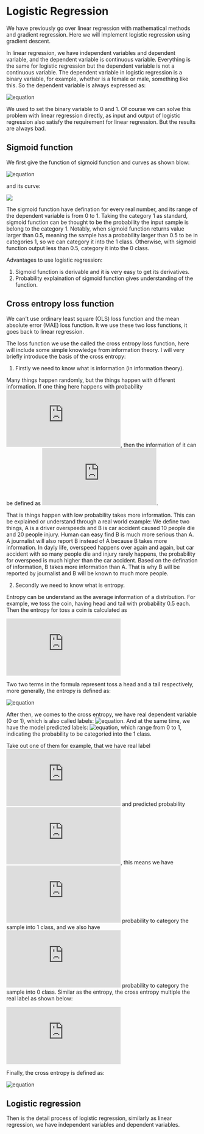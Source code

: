 # Logistic Regression

We have previously go over linear regression with mathematical methods and gradient regression. Here we will implement logistic regression
using gradient descent.

In linear regression, we have independent variables and dependent variable, and the dependent variable is continuous variable. Everything is the same for logistic regression but the dependent variable is not a continuous variable. The dependent variable in logistic regression is a binary variable, for example, whether is a female or male, something like this. So the dependent variable is always expressed as:

![equation](http://latex.codecogs.com/gif.latex?y=[0,1,1,0,...,1,0,1])

We used to set the binary variable to 0 and 1. Of course we can solve this problem with linear regression directly, as input and output of logistic regression also satisfy the requirement for linear regression. But the results are always bad. 

## Sigmoid function

We first give the function of sigmoid function and curves as shown blow:

![equation](http://latex.codecogs.com/gif.latex?h(x)=\frac{1}{1+e^{-x}})

and its curve:

![](https://github.com/chenxingwei/machine_learning_from_scratch/blob/master/images/lr3_001.png)

The sigmoid function have defination for every real number, and its range of the dependent variable is from 0 to 1. Taking the category 1 as standard, sigmoid function can be thought to be the probability the input sample is belong to the category 1. Notably, when sigmoid function returns value larger than 0.5, meaning the sample has a probability larger than 0.5 to be in categories 1, so we can category it into the 1 class. Otherwise, with sigmoid function output less than 0.5, category it into the 0 class.

Advantages to use logistic regression:

1. Sigmoid function is derivable and it is very easy to get its derivatives.
2. Probability explaination of sigmoid function gives understanding of the function.

## Cross entropy loss function

We can't use ordinary least square (OLS) loss function and the mean absolute error (MAE) loss function. It we use these two loss functions, it goes back to linear regression.

The loss function we use the called the cross entropy loss function, here will include some simple knowledge from information theory. I will very briefly introduce the basis of the cross entropy:

1. Firstly we need to know  what is information (in information theory). 

Many things happen randomly, but the things happen with different information. If one thing here happens with probability ![equation](http://latex.codecogs.com/gif.latex?p), then the information of it can be defined as ![equation](http://latex.codecogs.com/gif.latex?-log(p)). 

That is things happen with low probability takes more information. This can be explained or understand through a real world example: We define two things, A is a driver overspeeds and B is car accident caused 10 people die and 20 people injury. Human can easy find B is much more serious than A. A journalist will also report B instead of A because B takes more information. In dayly life, overspeed happens over again and again, but car accident with so many people die and injury rarely happens, the probability for overspeed is much higher than the car accident. Based on the defination of information, B takes more information than A. That is why B will be reported by journalist and B will be known to much more people.

2. Secondly we need to know what is entropy.

Entropy can be understand as the average information of a distribution. For example, we toss the coin, having head and tail with probability 0.5 each. Then the entropy for toss a coin is calculated as 

![equation](http://latex.codecogs.com/gif.latex?entropy=-0.5log(0.5)-0.5log(0.5))

Two two terms in the formula represent toss a head and a tail respectively, more generally, the entropy is defined as:

![equation](http://latex.codecogs.com/gif.latex?entropy=E[-log(p)]=-\sum_{i=1}^{n}p_ilog{p_i})

After then, we comes to the cross entropy, we have real dependent variable (0 or 1), which is also called labels: ![equation](http://latex.codecogs.com/gif.latex?y=[y_1,y_2,...,y_n]). And at the same time, we have the model predicted labels: ![equation](http://latex.codecogs.com/gif.latex?a=[a_1,a_2,...,a_n]), which range from 0 to 1, indicating the probability to be categoried into the 1 class. 

Take out one of them for example, that we have real label ![equation](http://latex.codecogs.com/gif.latex?y_i) and predicted probability ![equation](http://latex.codecogs.com/gif.latex?a_i), this means we have ![equation](http://latex.codecogs.com/gif.latex?a_i) probability to category the sample into 1 class, and we also have ![equation](http://latex.codecogs.com/gif.latex?1-a_i) probability to category the sample into 0 class. Similar as the entropy, the cross entropy multiple the real label as shown below:

![equation](http://latex.codecogs.com/gif.latex?J_i=-y_ilog(a_i)-(1-y_i)log(1-a_i))

Finally, the cross entropy is defined as:

![equation](http://latex.codecogs.com/gif.latex?J=-\sum_{i=1}^{n}(y_ilog(a_i)+(1-y_i)log(1-a_i)))

## Logistic regression

Then is the detail process of logistic regression, similarly as linear regression, we have independent variables and dependent variables. 
